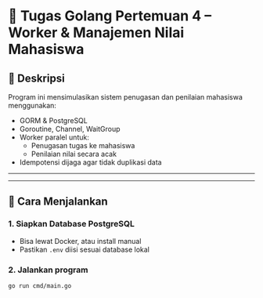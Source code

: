 # 🧩 Tugas Golang Pertemuan 4 – Worker & Manajemen Nilai Mahasiswa

## 📌 Deskripsi

Program ini mensimulasikan sistem penugasan dan penilaian mahasiswa menggunakan:

- GORM & PostgreSQL
- Goroutine, Channel, WaitGroup
- Worker paralel untuk:
  - Penugasan tugas ke mahasiswa
  - Penilaian nilai secara acak
- Idempotensi dijaga agar tidak duplikasi data

---

---

## 🚀 Cara Menjalankan

### 1. Siapkan Database PostgreSQL
- Bisa lewat Docker, atau install manual
- Pastikan `.env` diisi sesuai database lokal

### 2. Jalankan program

```bash
go run cmd/main.go

